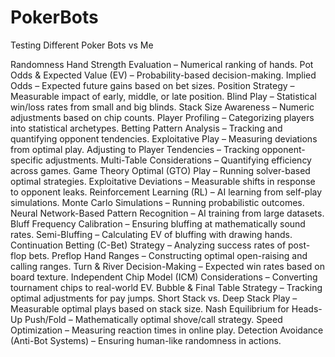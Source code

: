 # PokerBots
Testing Different Poker Bots vs Me

Randomness
Hand Strength Evaluation – Numerical ranking of hands.
Pot Odds & Expected Value (EV) – Probability-based decision-making.
Implied Odds – Expected future gains based on bet sizes.
Position Strategy – Measurable impact of early, middle, or late position.
Blind Play – Statistical win/loss rates from small and big blinds.
Stack Size Awareness – Numeric adjustments based on chip counts.
Player Profiling – Categorizing players into statistical archetypes.
Betting Pattern Analysis – Tracking and quantifying opponent tendencies.
Exploitative Play – Measuring deviations from optimal play.
Adjusting to Player Tendencies – Tracking opponent-specific adjustments.
Multi-Table Considerations – Quantifying efficiency across games.
Game Theory Optimal (GTO) Play – Running solver-based optimal strategies.
Exploitative Deviations – Measurable shifts in response to opponent leaks.
Reinforcement Learning (RL) – AI learning from self-play simulations.
Monte Carlo Simulations – Running probabilistic outcomes.
Neural Network-Based Pattern Recognition – AI training from large datasets.
Bluff Frequency Calibration – Ensuring bluffing at mathematically sound rates.
Semi-Bluffing – Calculating EV of bluffing with drawing hands.
Continuation Betting (C-Bet) Strategy – Analyzing success rates of post-flop bets.
Preflop Hand Ranges – Constructing optimal open-raising and calling ranges.
Turn & River Decision-Making – Expected win rates based on board texture.
Independent Chip Model (ICM) Considerations – Converting tournament chips to real-world EV.
Bubble & Final Table Strategy – Tracking optimal adjustments for pay jumps.
Short Stack vs. Deep Stack Play – Measurable optimal plays based on stack size.
Nash Equilibrium for Heads-Up Push/Fold – Mathematically optimal shove/call strategy.
Speed Optimization – Measuring reaction times in online play.
Detection Avoidance (Anti-Bot Systems) – Ensuring human-like randomness in actions.